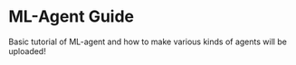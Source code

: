 # ML-Agent Guide

Basic tutorial of ML-agent and how to make various kinds of agents will be uploaded!

